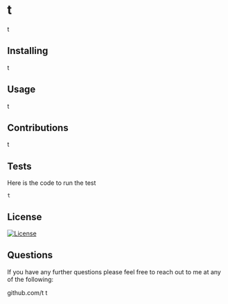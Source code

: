 # t
  t
 ## Installing
 t
 ## Usage
 t
 ## Contributions
 t
 ## Tests
 Here is the code to run the test
 ```
 t
 ```
 ## License
 [![License](https://img.shields.io/badge/License-Apache%202.0-blue.svg)](https://opensource.org/licenses/Apache-2.0)
 ## Questions
 If you have any further questions please feel free to reach out to me at any of the following: 

 github.com/t
 t
